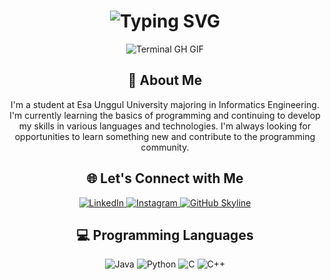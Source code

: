 <div align="center">
    <h1><img src="https://readme-typing-svg.herokuapp.com?font=Jetbrains+mono&size=40&duration=3000&color=33FF33&center=true&vCenter=true&width=435&lines=Hey..+I'm+Ilham;This+is..;..my+Github..;" alt="Typing SVG"/></h1>
    <p><img src="termina-gh.gif" alt="Terminal GH GIF" /></p>
</div>

<div align="center">
    <h2>🚀 About Me</h2>
<!--     <p><img src="termina-gh.gif" alt="Terminal GH GIF" /></p> -->
    <p>I'm a student at Esa Unggul University majoring in Informatics Engineering. I'm currently learning the basics of programming and continuing to develop my skills in various languages ​​and technologies. I'm always looking for opportunities to learn something new and contribute to the programming community.</p>
</div>

<div align="center">
<h2 align="center" class="section-heading">🌐 Let's Connect with Me</h2>
<div align="center">
  <a href="www.linkedin.com/in/ilham-sheva-renggafiarto-046682257">
    <img src="https://img.shields.io/badge/LinkedIn-0077B5?style=for-the-badge&logo=linkedin&logoColor=white" alt="LinkedIn"/>
  </a>
  <a href="https://www.instagram.com/ilhamshvr/">
    <img src="https://img.shields.io/badge/Instagram-39E09B?style=for-the-badge&logo=Instagram&logoColor=white" alt="Instagram"/>
  </a>
<a href="https://github.com/ilhamsheva" target="_blank">
    <img src="https://img.shields.io/badge/View%20on%20GitHub-%230077B5.svg?&style=for-the-badge&logo=github&logoColor=white" alt="GitHub Skyline"/>
</a>
</div>

<h2 align="center" class="section-heading">💻 Programming Languages</h2>
<div align="center">
  <img src="https://img.shields.io/badge/Java-007396?style=for-the-badge&logo=java&logoColor=white" alt="Java" />
  <img src="https://img.shields.io/badge/Python-3776AB?style=for-the-badge&logo=python&logoColor=white" alt="Python"/>
  <img src="https://img.shields.io/badge/C-F7DF1E?style=for-the-badge&logo=C&logoColor=black" alt="C"/>
  <img src="https://img.shields.io/badge/C-F7DF1E?style=for-the-badge&logo=C++&logoColor=black" alt="C++"/>
</div>
